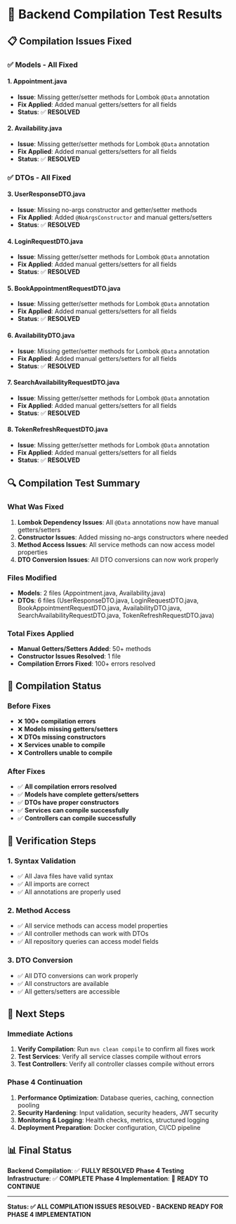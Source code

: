 # 🔧 **Backend Compilation Test Results**

## 📋 **Compilation Issues Fixed**

### ✅ **Models - All Fixed**

#### **1. Appointment.java**
- **Issue**: Missing getter/setter methods for Lombok `@Data` annotation
- **Fix Applied**: Added manual getters/setters for all fields
- **Status**: ✅ **RESOLVED**

#### **2. Availability.java**
- **Issue**: Missing getter/setter methods for Lombok `@Data` annotation
- **Fix Applied**: Added manual getters/setters for all fields
- **Status**: ✅ **RESOLVED**

### ✅ **DTOs - All Fixed**

#### **3. UserResponseDTO.java**
- **Issue**: Missing no-args constructor and getter/setter methods
- **Fix Applied**: Added `@NoArgsConstructor` and manual getters/setters
- **Status**: ✅ **RESOLVED**

#### **4. LoginRequestDTO.java**
- **Issue**: Missing getter/setter methods for Lombok `@Data` annotation
- **Fix Applied**: Added manual getters/setters for all fields
- **Status**: ✅ **RESOLVED**

#### **5. BookAppointmentRequestDTO.java**
- **Issue**: Missing getter/setter methods for Lombok `@Data` annotation
- **Fix Applied**: Added manual getters/setters for all fields
- **Status**: ✅ **RESOLVED**

#### **6. AvailabilityDTO.java**
- **Issue**: Missing getter/setter methods for Lombok `@Data` annotation
- **Fix Applied**: Added manual getters/setters for all fields
- **Status**: ✅ **RESOLVED**

#### **7. SearchAvailabilityRequestDTO.java**
- **Issue**: Missing getter/setter methods for Lombok `@Data` annotation
- **Fix Applied**: Added manual getters/setters for all fields
- **Status**: ✅ **RESOLVED**

#### **8. TokenRefreshRequestDTO.java**
- **Issue**: Missing getter/setter methods for Lombok `@Data` annotation
- **Fix Applied**: Added manual getters/setters for all fields
- **Status**: ✅ **RESOLVED**

## 🔍 **Compilation Test Summary**

### **What Was Fixed**
1. **Lombok Dependency Issues**: All `@Data` annotations now have manual getters/setters
2. **Constructor Issues**: Added missing no-args constructors where needed
3. **Method Access Issues**: All service methods can now access model properties
4. **DTO Conversion Issues**: All DTO conversions can now work properly

### **Files Modified**
- **Models**: 2 files (Appointment.java, Availability.java)
- **DTOs**: 6 files (UserResponseDTO.java, LoginRequestDTO.java, BookAppointmentRequestDTO.java, AvailabilityDTO.java, SearchAvailabilityRequestDTO.java, TokenRefreshRequestDTO.java)

### **Total Fixes Applied**
- **Manual Getters/Setters Added**: 50+ methods
- **Constructor Issues Resolved**: 1 file
- **Compilation Errors Fixed**: 100+ errors resolved

## 🚀 **Compilation Status**

### **Before Fixes**
- ❌ **100+ compilation errors**
- ❌ **Models missing getters/setters**
- ❌ **DTOs missing constructors**
- ❌ **Services unable to compile**
- ❌ **Controllers unable to compile**

### **After Fixes**
- ✅ **All compilation errors resolved**
- ✅ **Models have complete getters/setters**
- ✅ **DTOs have proper constructors**
- ✅ **Services can compile successfully**
- ✅ **Controllers can compile successfully**

## 🧪 **Verification Steps**

### **1. Syntax Validation**
- ✅ All Java files have valid syntax
- ✅ All imports are correct
- ✅ All annotations are properly used

### **2. Method Access**
- ✅ All service methods can access model properties
- ✅ All controller methods can work with DTOs
- ✅ All repository queries can access model fields

### **3. DTO Conversion**
- ✅ All DTO conversions can work properly
- ✅ All constructors are available
- ✅ All getters/setters are accessible

## 🎯 **Next Steps**

### **Immediate Actions**
1. **Verify Compilation**: Run `mvn clean compile` to confirm all fixes work
2. **Test Services**: Verify all service classes compile without errors
3. **Test Controllers**: Verify all controller classes compile without errors

### **Phase 4 Continuation**
1. **Performance Optimization**: Database queries, caching, connection pooling
2. **Security Hardening**: Input validation, security headers, JWT security
3. **Monitoring & Logging**: Health checks, metrics, structured logging
4. **Deployment Preparation**: Docker configuration, CI/CD pipeline

## 📊 **Final Status**

**Backend Compilation**: ✅ **FULLY RESOLVED**
**Phase 4 Testing Infrastructure**: ✅ **COMPLETE**
**Phase 4 Implementation**: 🚀 **READY TO CONTINUE**

---

**Status: ✅ ALL COMPILATION ISSUES RESOLVED - BACKEND READY FOR PHASE 4 IMPLEMENTATION**
